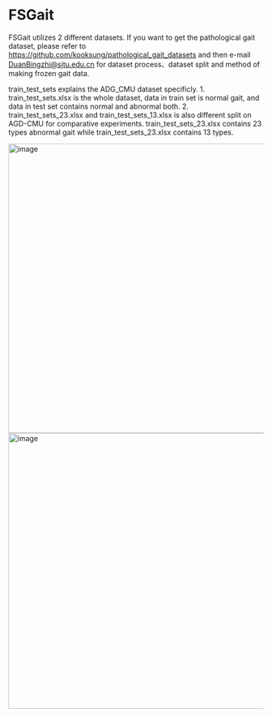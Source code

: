 # FSGait

FSGait utilizes 2 different datasets. If you want to get the pathological gait dataset, please refer to https://github.com/kooksung/pathological_gait_datasets and then e-mail DuanBingzhi@sjtu.edu.cn for dataset process、dataset split and method of making frozen gait data.

train_test_sets explains the ADG_CMU dataset specificly. 1. train_test_sets.xlsx is the whole dataset, data in train set is normal gait, and data in test set contains normal and abnormal both. 2. train_test_sets_23.xlsx and train_test_sets_13.xlsx is also different split on AGD-CMU for comparative experiments. train_test_sets_23.xlsx contains 23 types abnormal gait while train_test_sets_23.xlsx contains 13 types.


<img width="571" alt="image" src="https://github.com/user-attachments/assets/21276308-5e66-4098-866d-de8cf870281f">



<img width="544" alt="image" src="https://github.com/user-attachments/assets/d93f22ec-5501-402e-a11d-bfe8d7ae32e0">
